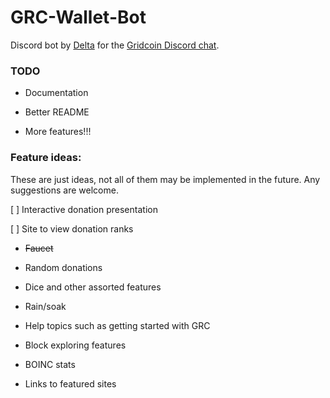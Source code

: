 # GRC-Wallet-Bot

Discord bot by [Delta](https://github.com/delta1512) for the [Gridcoin Discord chat](https://discord.me/page/gridcoin).

### TODO

* Documentation

* Better README

* More features!!!

### Feature ideas:

These are just ideas, not all of them may be implemented in the future. Any suggestions are welcome.

[ ] Interactive donation presentation

[ ] Site to view donation ranks

* ~~Faucet~~

* Random donations

* Dice and other assorted features

* Rain/soak

* Help topics such as getting started with GRC

* Block exploring features

* BOINC stats

* Links to featured sites
